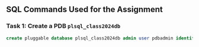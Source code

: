 ## SQL Commands Used for the Assignment

### Task 1: Create a PDB `plsql_class2024db`

```sql
create pluggable database plsql_class2024db admin user pdbadmin identified by jesse


```

